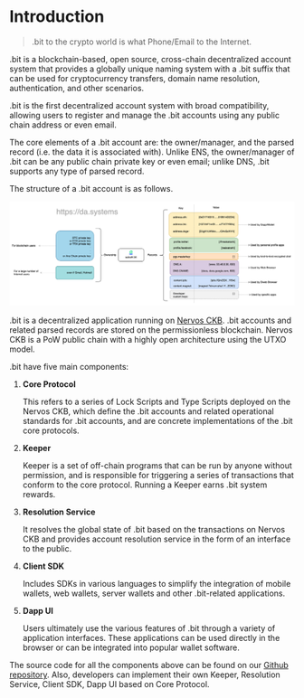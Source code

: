 # Introduction

> .bit to the crypto world is what Phone/Email to the Internet.

.bit is a blockchain-based, open source, cross-chain decentralized account system that provides a globally unique naming system with a .bit suffix that can be used for cryptocurrency transfers, domain name resolution, authentication, and other scenarios.

.bit is the first decentralized account system with broad compatibility, allowing users to register and manage the .bit accounts using any public chain address or even email.

The core elements of a .bit account are: the owner/manager, and the parsed record (i.e. the data it is associated with). Unlike ENS, the owner/manager of .bit can be any public chain private key or even email; unlike DNS, .bit supports any type of parsed record.

The structure of a .bit account is as follows.

<img src="./image-20210721120318336.png" alt=".bit Account Structure" />

.bit is a decentralized application running on [Nervos CKB](https://www.nervos.org/). .bit accounts and related parsed records are stored on the permissionless blockchain. Nervos CKB is a PoW public chain with a highly open architecture using the UTXO model.

.bit have five main components:

1. **Core Protocol**

   This refers to a series of Lock Scripts and Type Scripts deployed on the Nervos CKB, which define the .bit accounts and related operational standards for .bit accounts, and are concrete implementations of the .bit core protocols. 

2. **Keeper**

   Keeper is a set of off-chain programs that can be run by anyone without permission, and is responsible for triggering a series of transactions that conform to the core protocol. Running a Keeper earns .bit system rewards.

3. **Resolution Service**

   It resolves the global state of .bit based on the transactions on Nervos CKB and provides account resolution service in the form of an interface to the public.

4. **Client SDK**

   Includes SDKs in various languages to simplify the integration of mobile wallets, web wallets, server wallets and other .bit-related applications.

5. **Dapp UI**

   Users ultimately use the various features of .bit through a variety of application interfaces. These applications can be used directly in the browser or can be integrated into popular wallet software.

The source code for all the components above can be found on our [Github repository](https://github.com/dotbitHQ). Also, developers can implement their own Keeper, Resolution Service, Client SDK, Dapp UI based on Core Protocol.
